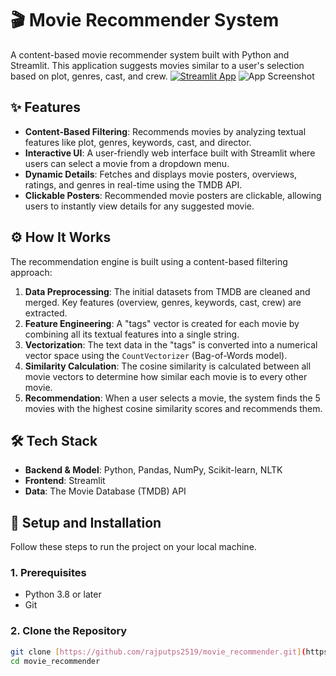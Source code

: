 # 🎬 Movie Recommender System

A content-based movie recommender system built with Python and Streamlit. This application suggests movies similar to a user's selection based on plot, genres, cast, and crew.
[![Streamlit App](https://static.streamlit.io/badges/streamlit_badge_black_white.svg)](https://movierecommender-fxzcfnibczmj2rcsutjcca.streamlit.app/)
![App Screenshot](https://user-images.githubusercontent.com/26932949/148332415-322b0128-04f7-4340-9a00-61016551b327.png)


## ✨ Features

* **Content-Based Filtering**: Recommends movies by analyzing textual features like plot, genres, keywords, cast, and director.
* **Interactive UI**: A user-friendly web interface built with Streamlit where users can select a movie from a dropdown menu.
* **Dynamic Details**: Fetches and displays movie posters, overviews, ratings, and genres in real-time using the TMDB API.
* **Clickable Posters**: Recommended movie posters are clickable, allowing users to instantly view details for any suggested movie.

## ⚙️ How It Works

The recommendation engine is built using a content-based filtering approach:
1.  **Data Preprocessing**: The initial datasets from TMDB are cleaned and merged. Key features (overview, genres, keywords, cast, crew) are extracted.
2.  **Feature Engineering**: A "tags" vector is created for each movie by combining all its textual features into a single string.
3.  **Vectorization**: The text data in the "tags" is converted into a numerical vector space using the `CountVectorizer` (Bag-of-Words model).
4.  **Similarity Calculation**: The cosine similarity is calculated between all movie vectors to determine how similar each movie is to every other movie.
5.  **Recommendation**: When a user selects a movie, the system finds the 5 movies with the highest cosine similarity scores and recommends them.

## 🛠️ Tech Stack

* **Backend & Model**: Python, Pandas, NumPy, Scikit-learn, NLTK
* **Frontend**: Streamlit
* **Data**: The Movie Database (TMDB) API

## 🚀 Setup and Installation

Follow these steps to run the project on your local machine.

### 1. Prerequisites
* Python 3.8 or later
* Git

### 2. Clone the Repository
```bash
git clone [https://github.com/rajputps2519/movie_recommender.git](https://github.com/rajputps2519/movie_recommender.git)
cd movie_recommender
